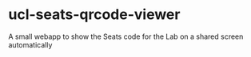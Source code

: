 # ucl-seats-qrcode-viewer
A small webapp to show the Seats code for the Lab on a shared screen automatically
